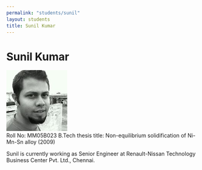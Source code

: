 ```yaml
---
permalink: "students/sunil"
layout: students
title: Sunil Kumar
---
```

# Sunil Kumar

![Sunil](../assets/images/sunil.jpg)  
Roll No: MM05B023 
B.Tech thesis title: Non-equilibrium solidification of Ni-Mn-Sn alloy (2009) 

Sunil is currently working as Senior Engineer at Renault-Nissan Technology Business Center Pvt. Ltd., Chennai.
